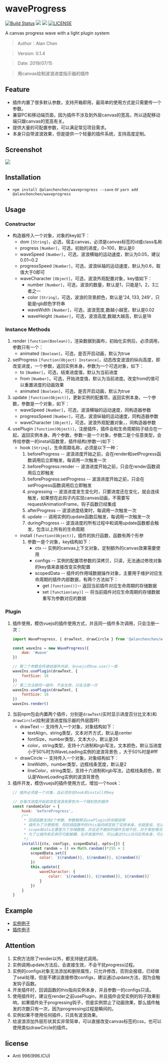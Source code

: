 # waveProgress

[![Build Status](https://travis-ci.com/alanchenchen/waveProgress.svg?branch=master)](https://travis-ci.com/alanchenchen/waveProgress)
![](https://img.shields.io/npm/v/@alanchenchen/waveprogress.svg)
![](https://img.shields.io/npm/dt/@alanchenchen/waveprogress.svg)
[![LICENSE](https://img.shields.io/badge/license-Anti%20996-blue.svg)](https://github.com/996icu/996.ICU/blob/master/LICENSE)

A canvas progress wave with a light plugin system
> Author：Alan Chen

> Version: 0.1.4

> Date: 2019/07/15

> 用canvas绘制波浪进度指示器的插件

## Feature
* 插件内置了很多默认参数，支持开箱即用，最简单的使用方式是只需要传一个参数。
* 兼容PC和移动端页面，因为插件不涉及到外层canvas的宽高，所以适配移动端只跟canvas的宽高有关。
* 提供大量的可配置参数，可以满足常见项目需求。
* 本身只自带波浪效果，但是提供一个轻量的插件系统，支持高度定制。

## Screenshot
![](./screenshot/wave.gif)

## Installation
* `npm install @alanchenchen/waveprogress --save` or `yarn add @alanchenchen/waveprogress`

## Usage
### Constructor
* 构造器传入一个对象，对象的key如下：
    * dom `[String]`，必选，宿主canvas，必须是canvas标签的id或class名称
    * progress `[Number]`，可选，初始的进度，0~100，默认是0
    * waveSpeed `[Number]`，可选，波浪横轴的运动速度，默认为0.05，建议0.01~0.2
    * progressSpeed `[Number]`，可选，波浪纵轴的运动速度，默认为0.6，取值大于0即可
    * waveCharacter `[Object]`，可选，波浪外观配置对象，key值如下：
        * number `[Number]`，可选，波浪的数量，默认是1，只能是1，2，3三者之一
        * color `[String]`，可选，波浪的背景颜色，默认是'24, 133, 249'，只能是rgb颜色字符串
        * waveWidth `[Number]`，可选，波浪宽度,数越小越宽，默认是0.02
        * waveHeight `[Number]`，可选，波浪高度,数越大越高，默认是18
### Instance Methods
1. render `[function(Boolean)]`，渲染数据到画布，初始化实例后，必须调用，参数只有一个：
    * animated `[Boolean]`，可选，是否开启动画，默认为true
2. setProgress `[function(Object) Instance]`，动态改变波浪的纵向高度，即改变进度，一个参数，返回实例本身。参数为一个可选对象，如下：
    * to `[Number]`，可选，结束进度值，默认为当前进度
    * from `[Number]`，可选，开始进度值，默认为当前进度。改变from的值可以重置进度的动画效果
    * animated `[Boolean]`，可选，是否开启动画，默认为true
3. update `[function(Object)]`，更新实例的配置项，返回实例本身。一个参数，参数是一个对象，如下：
    * waveSpeed `[Number]`，可选，波浪横轴的运动速度，同构造器参数
    * progressSpeed `[Number]`，可选，波浪纵轴的运动速度，同构造器参数
    * waveCharacter `[Object]`，可选，波浪外观配置对象，，同构造器参数
4. usePlugin `[function(Object)]`，注册插件，插件会和生命周期钩子结合在一起，返回实例本身。两个参数，参数一是一个对象，参数二是个任意类型，会传给参数一的install函数里，插件结构(参数一)如下：
    * hook `[String]`，生命周期名称，必须是以下一种：
        1. beforeProgress -- 波浪进度开始之前，会在render和setProgress函数调用后立即触发，每调用一次触发一次
        2. beforeProgress:render -- 波浪进度开始之前，只会在render函数调用后立即触发
        3. beforeProgress:setProgress -- 波浪进度开始之前，只会在setProgress函数调用后立即触发
        4. progressing -- 波浪进度发生变化时，只要进度还在变化，就会连续触发，如果想在此钩子内实现canvas动画，不需要写requestAnimationFrame，钩子函数已经集成
        5. afterProgress -- 波浪进度结束时，每调用一次触发一次
        6. update -- 调用实例的update函数后触发，每调用一次触发一次
        7. duringProgress -- 波浪进度的所有过程中和调用update函数都会触发，包含以上所有的生命周期
    * install `[function(Object)]`，插件的执行函数，函数有两个形参
        1. 参数一是个对象，key结构如下：
            * ctx -- 实例的canvas上下文对象，定制额外的canvas效果需要使用
            * configs -- 实例的配置项参数的深拷贝，只读，无法通过修改对象的key值来直接改变实例配置
            * scopedData -- 插件的作用域数据操作对象，主要用于维护对应生命周期的插件内部数据，有两个方法如下：
                * get `[function()]`-- 返回当前插件对应生命周期的存储数据
                * set `[function(any)]` -- 将当前插件对应生命周期的存储数据重写为参数对应的数据

### Plugin
1. 插件使用，模仿vuejs的插件使用方式，并且同一插件多次调用，只会注册一次：
    ```js
    import WaveProgress, { drawText, drawCircle } from '@alanchenchen/waveprogress'
    
    const waveIns = new WaveProgress({
        dom: '#wave'
    })

    // 第二个参数会传递给插件内部，与vuejs的Vue.use()一致
    waveIns.usePlugin(drawText, {
        fontSize: 16
    })
    // 第二次注册同一插件，不会生效，只会注册一次
    waveIns.usePlugin(drawText, {
        fontSize: 16
    })
    waveIns.render()
    ```
2. 当前npm包会内置两个插件，分别是`drawText`(实时显示进度百分比文本)和`drawCircle`(绘制波浪进度指示器的外层圆环)
    * drawText -- 支持传入一个对象，对象结构如下：
        * textAlign，string类型，文本对齐方式，默认是center
        * fontSize，number类型，文本大小，默认是26
        * color，string类型，支持十六进制和rgb写法，文本颜色，默认当进度小于50%时为WaveLoading实例的波浪背景色 ，大于50%时是#fff
    * drawCircle -- 支持传入一个对象，对象结构如下：
        * lineWidth，number类型，边框线条宽度，默认是2
        * lineColor，string类型，支持十六进制和rgb写法，边框线条颜色，默认是WaveLoading实例的波浪背景色
3. 插件开发，模仿vuejs的插件使用方式，增加一个hook：
    ```js
    // 插件必须是一个对象，且必须存在hook和install的key

    // 在每次进度开始前改变波浪背景色为一个随机色的插件
    const randomColor = {
        hook: 'beforeProgress',
        /**
         * 回调函数支持2个参数，参数解释见usePlugin的详细说明
         * 插件为了方便使用，将回调函数中的this指向绑定到了实例本身，也就是说，在install里，可以通过this调用实例的多个方法
         * scopedData主要是为了存储数据，并且还不被别的插件互相干扰，对于某些情况非常有用
         * 为了让插件和实例尽可能解耦，在开发插件时，可以通过this访问实例本身，可以通过configs读取实例属性，可以通过scopedData来存储或重写插件本身需要的数据，这样让插件更加具有可玩性！
         */
        install({ctx, configs, scopedData}, opts={}) {
            const random = () => Math.random()*255 + 1
            scopedData.set({
                color: `${random()}, ${random()}, ${random()}`
            })
            this.update({
                waveCharactor: {
                    color: `${random()}, ${random()}, ${random()}`
                }
            })
        }
    }
    ```
## Example
* [实例例子](./example/wave.html)
* [插件例子](./src/plugins/drawText.js)

## Attention
1. 实例方法除了render以外，都支持链式调用。
2. 实例调用update方法后，会直接生效，不会干扰progress过程。
3. 实例的configs对象无法添加和删除属性，只允许修改，否则会报错，已经做了seal处理，但是不建议直接修改configs，建议通过update方法，因为会触发钩子函数。
4. 开发插件时，回调函数的this指向实例本身，并且参数一的configs只读。
5. 使用插件时，建议在render之前usePlugin，并且插件会受实例的钩子效果影响，如果插件处于progressing钩子，但是实例禁止了动画效果，那么插件触发的次数只有一次，因为progressing过程是瞬间的。
6. 实例如果不使用任何插件，只具有波浪效果。
7. 给波浪添加外层形状其实非常简单，可以直接改变canvas标签的css，也可以使用类似drawCircle的插件。

## license
* Anti 996(996.ICU)